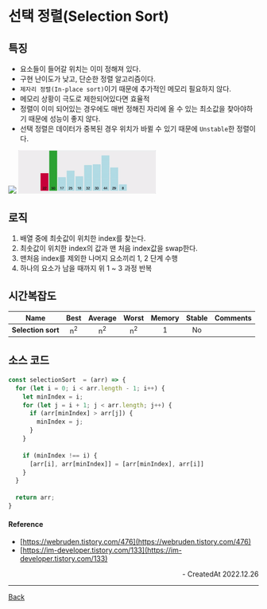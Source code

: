 # 선택 정렬(Selection Sort)

## 특징

- 요소들이 들어갈 위치는 이미 정해져 있다.
- 구현 난이도가 낮고, 단순한 정렬 알고리즘이다.
- `제자리 정렬(In-place sort)`이기 때문에 추가적인 메모리 필요하지 않다.
- 메모리 상황이 극도로 제한되어있다면 효율적
- 정렬이 이미 되어있는 경우에도 매번 정해진 자리에 올 수 있는 최소값을 찾아야하기 때문에 성능이 좋지 않다.
- 선택 정렬은 데이터가 중복된 경우 위치가 바뀔 수 있기 때문에 `Unstable`한 정렬이다.

<img src="https://upload.wikimedia.org/wikipedia/commons/b/b0/Selection_sort_animation.gif" width="30%" />
<img src="../images/selectionsort.gif" width="55%" />

## 로직

1. 배열 중에 최솟값이 위치한 index를 찾는다.
2. 최솟값이 위치한 index의 값과 맨 처음 index값을 swap한다.
3. 맨처음 index를 제외한 나머지 요소끼리 1, 2 단계 수행
4. 하나의 요소가 남을 때까지 위 1 ~ 3 과정 반복

## 시간복잡도

| Name               |     Best      |    Average    |     Worst     | Memory | Stable | Comments |
| ------------------ | :-----------: | :-----------: | :-----------: | :----: | :----: | :------- |
| **Selection sort** | n<sup>2</sup> | n<sup>2</sup> | n<sup>2</sup> |   1    |   No   |          |

## 소스 코드

```JavaScript
const selectionSort  = (arr) => {
  for (let i = 0; i < arr.length - 1; i++) {
    let minIndex = i;
    for (let j = i + 1; j < arr.length; j++) {
      if (arr[minIndex] > arr[j]) {
        minIndex = j;
      }
    }

    if (minIndex !== i) {
      [arr[i], arr[minIndex]] = [arr[minIndex], arr[i]]
    }
  }

  return arr;
}
```

#### Reference

- [https://webruden.tistory.com/476](https://webruden.tistory.com/476)
- [https://im-developer.tistory.com/133](https://im-developer.tistory.com/133)

<div align="right">- CreatedAt 2022.12.26</div>

---

[Back](../README.md)
